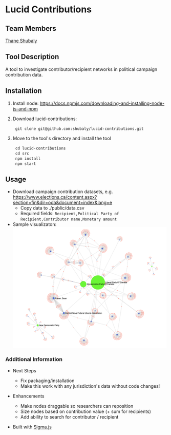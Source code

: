 # Lucid Contributions

## Team Members
[Thane Shubaly](https://github.com/shubaly)

## Tool Description
A tool to investigate contributor/recipient networks in political campaign contribution data. 

## Installation
1. Install node: https://docs.npmjs.com/downloading-and-installing-node-js-and-npm

2. Download lucid-contributions:

        git clone git@github.com:shubaly/lucid-contributions.git

3. Move to the tool's directory and install the tool

        cd lucid-contributions
        cd src
        npm install
        npm start

## Usage
- Download campaign contribution datasets, e.g. https://www.elections.ca/content.aspx?section=fin&dir=oda&document=index&lang=e
  - Copy data to ./public/data.csv
  - Required fields: `Recipient,Political Party of Recipient,Contributor name,Monetary amount`
- Sample visualizaton:
![Lucid Contributions Screenshot](screenshot.png)

### Additional Information
- Next Steps
  - Fix packaging/installation
  - Make this work with any jurisdiction's data without code changes!

- Enhancements
  - Make nodes draggable so researchers can reposition
  - Size nodes based on contribution value (+ sum for recipients)
  - Add ability to search for contributor / recipient 

- Built with [Sigma.js](https://www.sigmajs.org/)
